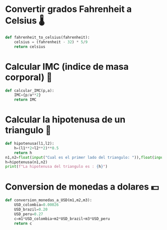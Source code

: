 # Convertir grados Fahrenheit a Celsius 🌡️
```py
def fahrenheit_to_celsius(fahrenheit):
    celsius = (fahrenheit - 32) * 5/9
    return celsius
````

# Calcular IMC (indice de masa corporal) 💪
```py
def calcular_IMC(p,a):
    IMC={p/a**2}
    return IMC
```
# Calcular la hipotenusa de un triangulo 📐
```py
def hipotenusa(l1,l2):
    h=(l1**2+l2**2)**0.5
    return h
n1,n2=float(input("Cual es el primer lado del triangulo: ")),float(input("Cual es el segundo lado del triangulo: "))
h=hipotenusa(n1,n2)
print(f"La hipotenusa del triangulo es : {h}")
````
# Conversion de monedas a dolares 💵
```py
def conversion_monedas_a_USD(m1,m2,m3):
    USD_colombia=0.00026
    USD_brazil=0.20
    USD_peru=0.27
    c=m1*USD_colombia+m2*USD_brazil+m3*USD_peru
    return c
````

